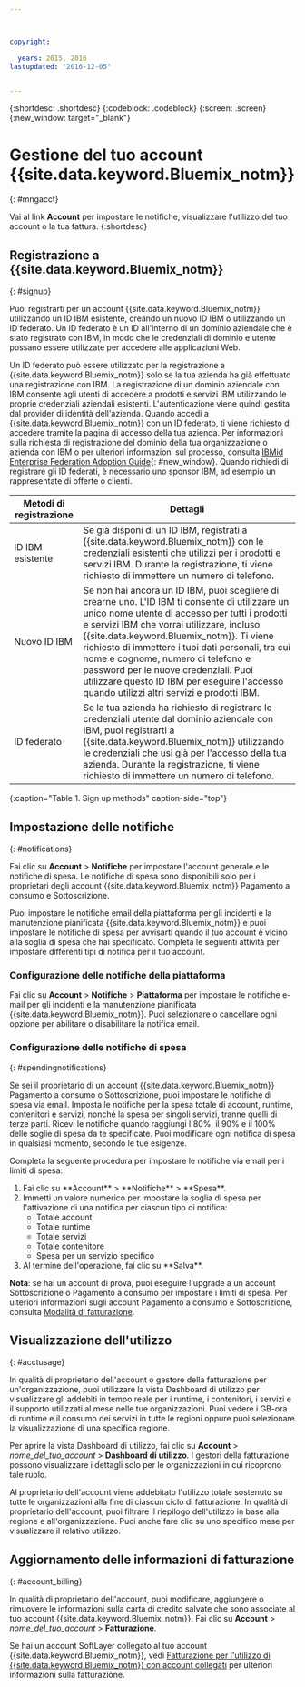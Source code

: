```yaml
---



copyright:

  years: 2015, 2016
lastupdated: "2016-12-05"  


---
```


{:shortdesc: .shortdesc}
{:codeblock: .codeblock}
{:screen: .screen}
{:new_window: target="_blank"}

# Gestione del tuo account {{site.data.keyword.Bluemix_notm}}
{: #mngacct}

Vai al link **Account** per impostare le notifiche, visualizzare l'utilizzo del tuo account o la tua fattura.
{:shortdesc}

## Registrazione a {{site.data.keyword.Bluemix_notm}}
{: #signup}

Puoi registrarti per un account {{site.data.keyword.Bluemix_notm}} utilizzando un ID IBM esistente, creando un nuovo ID IBM o utilizzando un ID federato. Un ID federato è un ID all'interno di un dominio aziendale che è stato registrato con IBM, in modo che le credenziali di dominio e utente possano essere utilizzate per accedere alle applicazioni Web.  

Un ID federato può essere utilizzato per la registrazione a {{site.data.keyword.Bluemix_notm}} solo se la tua azienda ha già effettuato una registrazione con IBM.  La registrazione di un dominio aziendale con IBM consente agli utenti di accedere a prodotti e servizi IBM utilizzando le proprie credenziali aziendali esistenti. L'autenticazione viene quindi gestita dal provider di identità dell'azienda. Quando accedi a {{site.data.keyword.Bluemix_notm}} con un ID federato, ti viene richiesto di accedere tramite la pagina di accesso della tua azienda. Per informazioni sulla richiesta di registrazione del dominio della tua organizzazione o azienda con IBM o per ulteriori informazioni sul processo, consulta [IBMid Enterprise Federation Adoption Guide](https://ibm.box.com/v/IBMid-Federation-Guide){: #new_window}. Quando richiedi di registrare gli ID federati, è necessario uno sponsor IBM, ad esempio un rappresentate di offerte o clienti.

| Metodi di registrazione | Dettagli |    
|-----------------|---------|
|ID IBM esistente | Se già disponi di un ID IBM, registrati a {{site.data.keyword.Bluemix_notm}} con le credenziali esistenti che utilizzi per i prodotti e servizi IBM. Durante la registrazione, ti viene richiesto di immettere un numero di telefono. |
|Nuovo ID IBM | Se non hai ancora un ID IBM, puoi scegliere di crearne uno. L'ID IBM ti consente di utilizzare un unico nome utente di accesso per tutti i prodotti e servizi IBM che vorrai utilizzare, incluso {{site.data.keyword.Bluemix_notm}}. Ti viene richiesto di immettere i tuoi dati personali, tra cui nome e cognome, numero di telefono e password per le nuove credenziali. Puoi utilizzare questo ID IBM per eseguire l'accesso quando utilizzi altri servizi e prodotti IBM.  |
|ID federato | Se la tua azienda ha richiesto di registrare le credenziali utente dal dominio aziendale con IBM, puoi registrarti a {{site.data.keyword.Bluemix_notm}} utilizzando le credenziali che usi già per l'accesso della tua azienda. Durante la registrazione, ti viene richiesto di immettere un numero di telefono. |
{:caption="Table 1. Sign up methods" caption-side="top"}

## Impostazione delle notifiche
{: #notifications}

Fai clic su **Account** &gt; **Notifiche** per impostare l'account generale e le notifiche di spesa. Le notifiche di spesa sono disponibili solo per i proprietari degli account {{site.data.keyword.Bluemix_notm}} Pagamento a consumo e Sottoscrizione.

Puoi impostare le notifiche email della piattaforma per gli incidenti e la manutenzione pianificata {{site.data.keyword.Bluemix_notm}} e puoi impostare le notifiche di spesa per avvisarti quando il tuo account è vicino alla soglia di spesa che hai specificato. Completa le seguenti attività per impostare differenti tipi di notifica per il tuo account.

### Configurazione delle notifiche della piattaforma

Fai clic su **Account** &gt; **Notifiche** &gt; **Piattaforma** per impostare le notifiche e-mail per gli incidenti e la manutenzione pianificata {{site.data.keyword.Bluemix_notm}}. Puoi selezionare o cancellare ogni opzione per abilitare o disabilitare la notifica email.

### Configurazione delle notifiche di spesa
{: #spendingnotifications}

Se sei il proprietario di un account {{site.data.keyword.Bluemix_notm}} Pagamento a consumo o Sottoscrizione, puoi impostare le notifiche di spesa via email. Imposta le notifiche per la spesa totale di account, runtime, contenitori e servizi, nonché la spesa per singoli servizi, tranne quelli di terze parti. Ricevi le notifiche quando raggiungi l'80%, il 90% e il 100% delle soglie di spesa da te specificate. Puoi modificare ogni notifica di spesa in qualsiasi momento, secondo le tue esigenze.

Completa la seguente procedura per impostare le notifiche via email per i limiti di spesa:

<ol>
<li>Fai clic su **Account** &gt; **Notifiche** &gt; **Spesa**.</li>
<li>Immetti un valore numerico per impostare la soglia di spesa per l'attivazione di una notifica per ciascun tipo di notifica:<br />
<ul>
<li>Totale account</li>
<li>Totale runtime</li>
<li>Totale servizi</li>
<li>Totale contenitore</li>
<li>Spesa per un servizio specifico</li>
</ul>
</li>
<li>Al termine dell'operazione, fai clic su **Salva**.</li>
</ol>

**Nota**: se hai un account di prova, puoi eseguire l'upgrade a un account Sottoscrizione o Pagamento a consumo per impostare i limiti di spesa. Per ulteriori informazioni sugli account Pagamento a consumo e Sottoscrizione, consulta [Modalità di fatturazione](/docs/pricing/index.html#pay-accounts).

## Visualizzazione dell'utilizzo
{: #acctusage}

In qualità di proprietario dell'account o gestore della fatturazione per un'organizzazione, puoi utilizzare la vista Dashboard di utilizzo per visualizzare gli addebiti in
tempo reale per i runtime, i contenitori, i servizi e il supporto utilizzati al mese nelle tue organizzazioni. Puoi vedere i GB-ora di runtime e il consumo dei servizi in tutte le regioni oppure puoi
selezionare la visualizzazione di una specifica regione.

Per aprire la vista Dashboard di utilizzo, fai clic su **Account** &gt; *nome_del_tuo_account* &gt; **Dashboard di utilizzo**. I gestori della fatturazione possono visualizzare i dettagli solo per le organizzazioni in cui ricoprono tale ruolo.

Al proprietario dell'account viene addebitato l'utilizzo totale sostenuto su tutte le organizzazioni alla fine di ciascun ciclo di fatturazione. In qualità di proprietario dell'account, puoi filtrare il riepilogo dell'utilizzo in base alla regione e all'organizzazione. Puoi anche fare clic su uno specifico mese per visualizzare il relativo utilizzo.

## Aggiornamento delle informazioni di fatturazione
{: #account_billing}

In qualità di proprietario dell'account, puoi modificare, aggiungere o rimuovere le informazioni sulla carta di credito salvate che sono associate al tuo account {{site.data.keyword.Bluemix_notm}}. Fai clic su **Account** &gt; *nome_del_tuo_account* &gt; **Fatturazione**.

Se hai un account SoftLayer collegato al tuo account {{site.data.keyword.Bluemix_notm}}, vedi [Fatturazione per l'utilizzo di {{site.data.keyword.Bluemix_notm}} con account collegati](/docs/admin/softlayerlink.html#bill_usage) per ulteriori informazioni sulla fatturazione.
